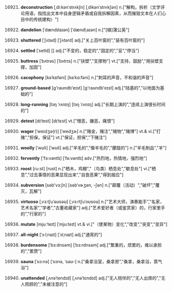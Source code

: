 16921. **deconstruction**
[ˌdi:kənˈstrʌkʃn]  [ˌdikənˈstrʌkʃən]
n.["解构，拆析（文学评论用语，指找出文本中自身逻辑矛盾或自我拆解因素，从而摧毁文本在人们心目中的传统建构）"]  

16922. **dandelion**
[ˈdændɪlaɪən]  [ˈdændlˌaɪən]
n.["[植]蒲公英"]  

16923. **shuttered**
[ˈʃʌtəd]  [ˈʃʌtərd]
adj.["关上百叶窗的","装有百叶窗的"]  

16924. **settled**
[ˈsetld]  []
adj.["不变的，稳定的","固定的","妥","停当"]  

16925. **buttress**
[ˈbʌtrəs]  [ˈbʌtrɪs]
n.["扶壁","支撑物"]  vt.["支持，鼓励","用扶壁支撑，加固"]  

16926. **cacophony**
[kəˈkɒfəni]  [kəˈkɑ:fəni]
n.["刺耳的声音，不和谐的声音"]  

16927. **ground-based**
[ɡ'raʊndb'eɪst]  [ɡ'raʊndb'eɪst]
adj.["陆基的","以地面为基础的"]  

16928. **long-running**
[lɔŋ ˈrʌnɪŋ]  [lɔŋ ˈrʌnɪŋ]
adj.["长期上演的","连续上演很长时间的"]  

16929. **detest**
[dɪˈtest]  [dɪˈtɛst]
vt.["憎恶，嫌恶，痛恨"]  

16930. **wager**
[ˈweɪdʒə(r)]  [ˈwedʒɚ]
n.["赌金，赌注","赌物","赌博"]  vt.& vi.["打赌","担保，保证"]  vt.["保证，担保","下赌注"]  

16931. **woolly**
[ˈwʊli]  [ˈwʊli]
adj.["羊毛的","像羊毛的","朦胧的"]  n.["羊毛制品","羊"]  

16932. **fervently**
['fɜ:vəntlɪ]  [ˈfə:vəntlɪ]
adv.["热烈地，热情地，强烈地"]  

16933. **roost**
[ru:st]  [rust]
n.["栖木，鸡棚","（鸟类）栖息处","歇息处"]  vi.["栖息","过去事情的恶果显现出来","自食恶果","得到报应"]  

16934. **subversion**
[səb'vɜ:ʃn]  [səbˈvɚʒən, -ʃən]
n.["颠覆（活动）","破坏","覆灭，瓦解"]  

16935. **virtuoso**
[ˌvɜ:tʃuˈəʊsəʊ]  [ˌvɜ:rtʃuˈoʊsoʊ]
n.["艺术大师，演奏能手","名家，艺术名家","学者","古董收藏家"]  adj.["艺术爱好者（或鉴赏家）的，行家里手的","行家的"]  

16936. **mutate**
[mju:ˈteɪt]  [ˈmju:teɪt]
vt.& vi.["（使某物）变化","改变","突变","变异"]  

16937. **all-night**
[ˈɔ:lˌnaɪt]  [ˈɔlˌnaɪt]
adj.["通宵的"]  

16938. **burdensome**
[ˈbɜ:dnsəm]  [ˈbɜ:rdnsəm]
adj.["繁重的，烦累的，难以承担的","累赘"]  

16939. **sauna**
[ˈsɔ:nə]  [ˈsɔnə, ˈsaʊ-]
n.["桑拿浴室，桑拿房","桑拿，桑拿浴，蒸气浴"]  

16940. **unattended**
[ˌʌnəˈtendɪd]  [ˌʌnəˈtɛndɪd]
adj.["无人陪伴的","无人出席的","无人照顾的","未被注意的"]  

